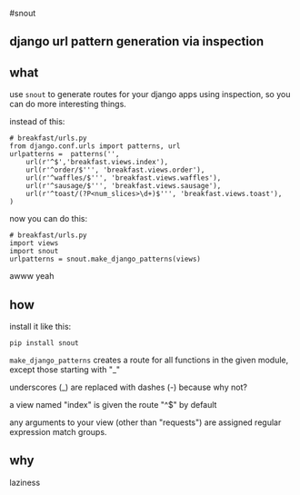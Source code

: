 #snout

## django url pattern generation via inspection

## what
use `snout` to generate routes for your django apps using inspection, so you can do more interesting things.

instead of this:

    # breakfast/urls.py
    from django.conf.urls import patterns, url
    urlpatterns =  patterns('',
        url(r'^$','breakfast.views.index'),
        url(r'^order/$''', 'breakfast.views.order'),
        url(r'^waffles/$''', 'breakfast.views.waffles'),
        url(r'^sausage/$''', 'breakfast.views.sausage'),
        url(r'^toast/(?P<num_slices>\d+)$''', 'breakfast.views.toast'),
    )
 

now you can do this:

    # breakfast/urls.py
    import views
    import snout
    urlpatterns = snout.make_django_patterns(views)

awww yeah

## how

 install it like this:

 `pip install snout`


`make_django_patterns` creates a route for all functions in the given module, except those starting with "_"

 underscores (_) are replaced with dashes (-) because why not?

 a view named "index" is given the route "^$" by default

 any arguments to your view (other than "requests") are assigned regular expression match groups. 


## why

laziness
